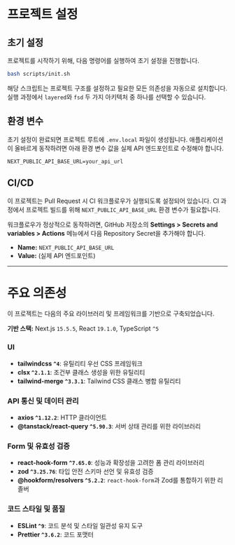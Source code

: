 # 프로젝트 설정

## 초기 설정

프로젝트를 시작하기 위해, 다음 명령어를 실행하여 초기 설정을 진행합니다.

```bash
bash scripts/init.sh
```

해당 스크립트는 프로젝트 구조를 설정하고 필요한 모든 의존성을 자동으로 설치합니다. 실행 과정에서 `layered`와 `fsd` 두 가지 아키텍처 중 하나를 선택할 수 있습니다.

## 환경 변수

초기 설정이 완료되면 프로젝트 루트에 `.env.local` 파일이 생성됩니다. 애플리케이션이 올바르게 동작하려면 아래 환경 변수 값을 실제 API 엔드포인트로 수정해야 합니다.

```.env.local
NEXT_PUBLIC_API_BASE_URL=your_api_url
```

## CI/CD

이 프로젝트는 Pull Request 시 CI 워크플로우가 실행되도록 설정되어 있습니다. CI 과정에서 프로젝트 빌드를 위해 `NEXT_PUBLIC_API_BASE_URL` 환경 변수가 필요합니다.

워크플로우가 정상적으로 동작하려면, GitHub 저장소의 **Settings > Secrets and variables > Actions** 메뉴에서 다음 Repository Secret을 추가해야 합니다.

- **Name:** `NEXT_PUBLIC_API_BASE_URL`
- **Value:** (실제 API 엔드포인트)

---

# 주요 의존성

이 프로젝트는 다음의 주요 라이브러리 및 프레임워크를 기반으로 구축되었습니다.

**기반 스택:** Next.js `15.5.5`, React `19.1.0`, TypeScript `^5`

### UI

- **tailwindcss `^4`**: 유틸리티 우선 CSS 프레임워크
- **clsx `^2.1.1`**: 조건부 클래스 생성을 위한 유틸리티
- **tailwind-merge `^3.3.1`**: Tailwind CSS 클래스 병합 유틸리티

### API 통신 및 데이터 관리

- **axios `^1.12.2`**: HTTP 클라이언트
- **@tanstack/react-query `^5.90.3`**: 서버 상태 관리를 위한 라이브러리

### Form 및 유효성 검증

- **react-hook-form `^7.65.0`**: 성능과 확장성을 고려한 폼 관리 라이브러리
- **zod `^3.25.76`**: 타입 안전 스키마 선언 및 유효성 검증
- **@hookform/resolvers `^5.2.2`**: `react-hook-form`과 Zod를 통합하기 위한 리졸버

### 코드 스타일 및 품질

- **ESLint `^9`**: 코드 분석 및 스타일 일관성 유지 도구
- **Prettier `^3.6.2`**: 코드 포맷터
